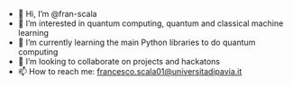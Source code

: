 - 👋 Hi, I’m @fran-scala
- 👀 I’m interested in quantum computing, quantum and classical machine learning
- 🌱 I’m currently learning the main Python libraries to do quantum computing
- 💞️ I’m looking to collaborate on projects and hackatons
- 📫 How to reach me: francesco.scala01@universitadipavia.it

<!---
fran-scala/fran-scala is a ✨ special ✨ repository because its `README.md` (this file) appears on your GitHub profile.
You can click the Preview link to take a look at your changes.
--->
